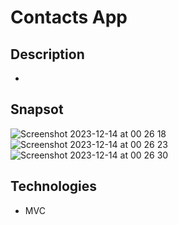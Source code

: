 # Contacts App

## Description
- 
## Snapsot
![Screenshot 2023-12-14 at 00 26 18](https://github.com/sulunbatuhan/Rehber/assets/16906501/0137d938-8b93-4bcb-91bd-d721e2646931)
![Screenshot 2023-12-14 at 00 26 23](https://github.com/sulunbatuhan/Rehber/assets/16906501/01ba183e-9f66-4c5c-af8c-f5dc068e53cd)
![Screenshot 2023-12-14 at 00 26 30](https://github.com/sulunbatuhan/Rehber/assets/16906501/054c4f64-8365-4434-8400-1e4b93a27f28)

## Technologies

- MVC
  
